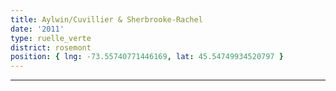```yaml
---
title: Aylwin/Cuvillier & Sherbrooke-Rachel
date: '2011'
type: ruelle_verte
district: rosemont
position: { lng: -73.55740771446169, lat: 45.54749934520797 }
---
```

---